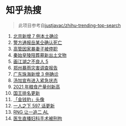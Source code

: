 # 知乎热搜

> 此项目参考自[justjavac/zhihu-trending-top-search](https://github.com/justjavac/zhihu-trending-top-search/blob/main/utils.ts)

<!-- BEGIN -->
  <!-- 最后更新时间:Sat Jan 22 2022 03:10:46 GMT+0000 (Coordinated Universal Time) -->
  1. [北京新增 7 例本土确诊](https://www.zhihu.com/search?q=北京疫情)
1. [警方通报岳某仝确认死亡](https://www.zhihu.com/search?q=警方通报打工寻子)
1. [高管因家暴妻子被停职](https://www.zhihu.com/search?q=高管家暴)
1. [秦始皇陵陪葬墓新出土文物](https://www.zhihu.com/search?q=秦始皇陵)
1. [画江湖之不良人 5](https://www.zhihu.com/search?q=不良人)
1. [郑州暴雨灾害调查报告](https://www.zhihu.com/search?q=郑州720特大暴雨)
1. [广东珠海新增 3 例确诊](https://www.zhihu.com/search?q=广东疫情)
1. [汤加宣布进入紧急状态](https://www.zhihu.com/search?q=汤加)
1. [2021 年粮食产量创新高](https://www.zhihu.com/search?q=2021粮食产量)
1. [国王排名更新](https://www.zhihu.com/search?q=国王排名)
1. [「金钱豹」头像](https://www.zhihu.com/search?q=金钱豹头像)
1. [一人之下 597 话更新](https://www.zhihu.com/search?q=一人之下)
1. [RNG 让一追二 AL](https://www.zhihu.com/search?q=rng)
1. [医生直播妇科手术被刑拘](https://www.zhihu.com/search?q=医生直播妇科手术)
  <!-- END -->